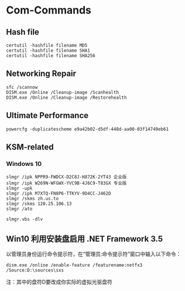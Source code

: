 # Com-Commands

## Hash file

```
certutil -hashfile filename MD5
certutil -hashfile filename SHA1
certutil -hashfile filename SHA256
```

## Networking Repair
```
sfc /scannow
DISM.exe /Online /Cleanup-image /Scanhealth
DISM.exe /Online /Cleanup-image /Restorehealth
```
## Ultimate Performance
```
powercfg -duplicatescheme e9a42b02-d5df-448d-aa00-03f14749eb61
```
## KSM-related 
### Windows 10 
```
slmgr /ipk NPPR9-FWDCX-D2C8J-H872K-2YT43 企业版
slmgr /ipk W269N-WFGWX-YVC9B-4J6C9-T83GX 专业版
slmgr -upk
slmgr /ipk M7XTQ-FN8P6-TTKYV-9D4CC-J462D
slmgr /skms zh.us.to
slmgr /skms 120.25.106.13
slmgr /ato

slmgr.vbs -dlv
```
## Win10 利用安装盘启用 .NET Framework 3.5
以管理员身份运行命令提示符，在“管理员:命令提示符”窗口中输入以下命令：
```
dism.exe /online /enable-feature /featurename:netfx3 /Source:D:\sources\sxs
```
注：其中的盘符D要改成你实际的虚拟光驱盘符